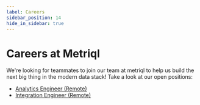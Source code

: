 ```yaml
---
label: Careers
sidebar_position: 14
hide_in_sidebar: true
---
```



# Careers at Metriql

We're looking for teammates to join our team at metriql to help us build the next big thing in the modern data stack! Take a look at our open positions:

* [Analytics Engineer (Remote)](https://angel.co/l/2vMywd)
* [Integration Engineer (Remote)](https://angel.co/l/2vLm7L)
